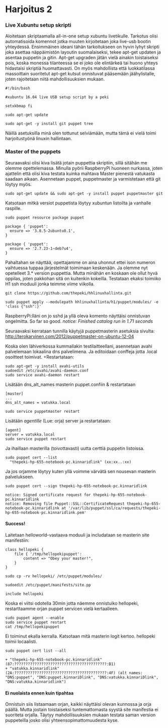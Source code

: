 # Harjoitus 2
### Live Xubuntu setup skripti
Aloitetaan skriptaamalla all-in-one setup xubuntu livetikulle. Tarkotus olisi automatisoida komennot jotka muuten kirjoitetaan joka live-usb bootin yhteydessä. Ensimmäinen ideani tähän tarkoitukseen on hyvin lyhyt skripti joka asettaa näppäimistön layoutin suomalaiseksi, tekee apt-get updaten ja asentaa puppetin ja gitin. Apt-get upgraden jätän vielä ainakin toistaiseksi pois, koska monessa tilanteessa se ei joko ole elintärkeä tai huono yhteys hidastaisi skriptiä huomattavasti. On myös mahdollista että luokkatilassa massoittain suoritetut apt-get kutsut onnistuvat pääsemään jäähylistalle, joten rajoitetaan niitä mahdollisuuksien mukaan.
~~~~
#!/bin/bash

#xubuntu 16.04 live USB setup script by a peki

setxkbmap fi

sudo apt-get update

sudo apt-get -y install git puppet tree
~~~~

Näillä asetuksilla minä olen tottunut selviämään, mutta tämä ei vielä toimi harjoitustyönä linuxin hallintaan. 
### Master of the puppets
Seuraavaksi olisi kiva lisätä jotain puppettia skriptiin, sillä sitähän me olemme opettelemassa. Minulla pyörii RaspberryPi huoneen nurkassa, joten ajattelin että olisi kiva testata kuinka mahtava Master pienestä vatukasta saadaan aikaan. Asennetaan puppet, puppetmaster ja varmistetaan että git löytyy myös. 
~~~~
sudo apt-get update && sudo apt-get -y install puppet puppetmaster git
~~~~
Katsotaan mitkä versiot puppetista löytyy xubuntun listoilta ja vanhalle raspille.
~~~~
sudo puppet resource package puppet
~~~~
~~~~
package { 'puppet':
  ensure => '3.8.5-2ubuntu0.1',
}
~~~~
~~~~
package { 'puppet':
  ensure => '2.7.23-1~deb7u4',
}
~~~~
Pahaltahan se näyttää, opettajamme on aina uhonnut ettei ison numeron vaihtuessa tuppaa järjestelmät toimimaan keskenään. Ja olemme nyt opetelleet 3.* version puppettia. Mutta minähän en koskaan ole ollut hyvä oppilas, joten pakkohan sitä on kuitenkin kokeilla. Testataan ekaksi toimiiko H1 ssh moduuli jonka teimme viime viikolla.
~~~~
git clone https://github.com/thepeki/hhlinuxhallinta.git

sudo puppet apply --modulepath hhlinuxhallinta/h1/puppet/modules/ -e 'class {"ssh":}'
~~~~
RaspberryPi:lläni on jo sshd ja yllä oleva komento näyttäisi onnistuvan ongelmitta. So far so good. *notice: Finished catalog run in 1.71 seconds*

Seuraavaksi kerrataan tunnilla käytyjä puppetmasterin asetuksia sivulta: http://terokarvinen.com/2012/puppetmaster-on-ubuntu-12-04

Koska olen lähiverkossa kummallakin testilaitteellani, asennetaan avahi palvelemaan lokaalina dns palvelimena. Ja editoidaan conffeja jotta .local osoitteet toimivat. +Restartataan:
~~~~
sudo apt-get -y install avahi-utils
sudoedit /etc/avahi/avahi-daemon.conf
sudo service avahi-daemon restart
~~~~
Lisätään dns_alt_names masterin puppet.confiin & restartataan
~~~~
[master]
...
dns_alt_names = vatukka.local
~~~~
~~~~
sudo service puppetmaster restart
~~~~
Lisätään *agentille* (Lue: orja) server ja restartataan:
~~~~
[agent]
server = vatukka.local
sudo service puppet restart
~~~~
Ja ihaillaan masterilla (toivottavasti) uutta certtiä puppetin listoissa.
~~~~
sudo puppet cert --list
  "thepeki-hp-655-notebook-pc.kinnaridlink" (xx:xx..:xx)
~~~~
Ja jos orjamme löytyy kuten yllä voimme värvätä sen nousevan masterin palvelukseen.
~~~~
sudo puppet cert --sign thepeki-hp-655-notebook-pc.kinnaridlink
~~~~
~~~~
notice: Signed certificate request for thepeki-hp-655-notebook-pc.kinnaridlink
notice: Removing file Puppet::SSL::CertificateRequest thepeki-hp-655-notebook-pc.kinnaridlink at '/var/lib/puppet/ssl/ca/requests/thepeki-hp-655-notebook-pc.kinnaridlink.pem'
~~~~
#### Success!
Laitetaan helloworld-vastaava moduuli ja includataan se masterin site manifestiin:
~~~~
class hellopeki {
	file { '/tmp/hellopekipuppet':
		content => "Obey your master!",
	}
}
~~~~
~~~~
sudo cp -rv hellopeki/ /etc/puppet/modules/
~~~~
~~~~
sudoedit /etc/puppet/manifests/site.pp
~~~~
~~~~
include hellopeki
~~~~
Koska ei viitsi odotella 30min jotta näemme onnistuiko hellopeki, restarttaamme orjan puppet servicen vielä kertaalleen.
~~~~
sudo puppet agent --enable
sudo service puppet restart
cat /tmp/hellopekipuppet
~~~~
Ei toiminut ekalla kerralla. Katsotaan mitä masterin logit kertoo. hellopeki toimii locaalisti.
~~~~
sudo puppet cert list --all
~~~~
~~~~
+ "thepeki-hp-655-notebook-pc.kinnaridlink" (87:?????????????????????????????????????????:B1)
+ "vatukka.kinnaridlink"                    (2A:?????????????????????????????????????????:4F) (alt names: "DNS:puppet", "DNS:puppet.kinnariDlink", "DNS:vatukka.kinnariDlink", "DNS:vatukka.kinnaridlink")
~~~~
#### Ei nuolaista ennen kuin tipahtaa
Onnistuin siis listaamaan orjan, kaikki näyttäisi olevan kunnossa ja orja päällä. Mutta jostain toistaiseksi tuntemattomasta syystä site manifestia ei suoriteta orjalla. Täytyy mahdollisuuksien mukaan testata saman version puppeteilla josko olisi yhteensopimattomuudesta kyse.
